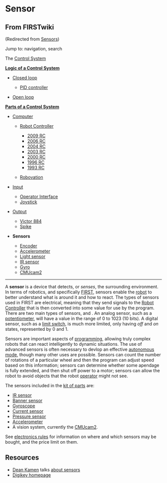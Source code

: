 # Sensor

## From FIRSTwiki

(Redirected from [Sensors](/index.php?title=Sensors&redirect=no "Sensors"))

Jump to: navigation, search

The [Control System](Control_system "Control system")

**[Logic of a Control System](Logic_of_a_control_system "Logic of a control system")**

- [Closed loop](Closed_loop "Closed loop")

  - [PID controller](PID_controller "PID controller")

- [Open loop](Open_loop "Open loop")

**[Parts of a Control System](Parts_of_a_control_system "Parts of a control system")**

- [Computer](Computer "Computer")

  - [Robot Controller](robot-controller)

    - [2009 RC](Robot_Controller_%282009%29 "Robot Controller \(2009\)")
    - [2006 RC](Robot_Controller_%282006%29 "Robot Controller \(2006\)")
    - [2004 RC](Robot_Controller_%282004%29 "Robot Controller \(2004\)")
    - [2003 RC](Robot_Controller_%282003%29 "Robot Controller \(2003\)")
    - [2000 RC](Robot_Controller_%282000%29 "Robot Controller \(2000\)")
    - [1996 RC](/index.php?title=Robot_Controller_%281996%29&action=edit "Robot Controller \(1996\)")
    - [1993 RC](/index.php?title=Robot_Controller_%281993%29&action=edit "Robot Controller \(1993\)")

  - [Robovation](robovation)

- [Input](Input "Input")

  - [Operator Interface](operator-interface)
  - [Joystick](joystick)

- [Output](Output "Output")

  - [Victor 884](victor-884)
  - [Spike](spike-relay)

- **Sensors**

  - [Encoder](Encoder "Encoder")
  - [Accelerometer](Accelerometer "Accelerometer")
  - [Light sensor](/index.php?title=Light_sensor&action=edit "Light sensor")
  - [IR sensor](IR_sensor "IR sensor")
  - [Gyro](gyro)
  - [CMUcam2](CMUcam2 "CMUcam2")

--------------------------------------------------------------------------------

A **sensor** is a device that detects, or _senses_, the surrounding environment. In terms of robotics, and specifically [FIRST](first), sensors enable the [robot](Robot "Robot") to better understand what is around it and how to react. The types of sensors used in FIRST are electrical, meaning that they send signals to the [Robot Controller](robot-controller) that is then converted into some value for use by the program. There are two main types of sensors, <analog> and <digital>. An analog sensor, such as a [potentiometer](Potentiometer "Potentiometer"), will have a value in the range of 0 to 1023 (10 bits). A digital sensor, such as a [limit switch](Limit_switch "Limit switch"), is much more limited, only having _off_ and _on_ states, represented by 0 and 1.

Sensors are important aspects of [programming](Programming "Programming"), allowing truly complex robots that can react intelligently to dynamic situations. The use of advanced sensors is often necessary to devlop an effective [autonomous mode](autonomous-mode), though many other uses are possible. Sensors can count the number of rotations of a particular wheel and then the program can adjust speed based on this information; sensors can determine whether some apendage is fully extended, and then shut off power to a motor; sensors can allow the robot to avoid objects that the robot [operator](Operator "Operator") might not see.

The sensors included in the [kit of parts](Kit_of_parts "Kit of
parts") are:

- [IR sensor](IR_sensor "IR sensor")
- [Banner sensor](/index.php?title=Banner_sensor&action=edit "Banner sensor")
- [Gyroscope](Gyroscope "Gyroscope")
- [Current sensor](Current_sensor "Current sensor")
- [Pressure sensor](Pressure_switch "Pressure switch")
- [Accelerometer](Accelerometer "Accelerometer")
- A vision system, currently the [CMUcam2](CMUcam2 "CMUcam2").

See [electronics rules](/index.php?title=Electronics_rules&action=edit "Electronics rules") for information on where and which sensors may be bought, and the price limit on them.

## Resources

- [Dean Kamen](Dean_Kamen "Dean Kamen") talks [about sensors](http://www.sensorsmag.com/articles/0503/6/main.shtml "http://www.sensorsmag.com/articles/0503/6/main.shtml")
- [Digikey homepage](http://www.sensorsmag.com/articles/0503/6/main.shtml "http://www.sensorsmag.com/articles/0503/6/main.shtml")
